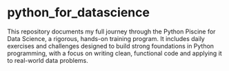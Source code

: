 # python_for_datascience
This repository documents my full journey through the Python Piscine for Data Science, a rigorous, hands-on training program. It includes daily exercises and challenges designed to build strong foundations in Python programming, with a focus on writing clean, functional code and applying it to real-world data problems.
